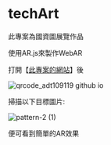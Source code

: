 # techArt
此專案為國資圖展覽作品

使用AR.js來製作WebAR

打開【[此專案的網站](https://adt109119.github.io/techArt/)】後

![qrcode_adt109119 github io](https://user-images.githubusercontent.com/106337749/210701693-ca58a565-08af-4359-aa46-298995bcd964.png)

掃描以下目標圖片:

![pattern-2 (1)](https://user-images.githubusercontent.com/106337749/207805623-d339a9cd-1705-49cf-9d25-71c058829011.png)

便可看到簡單的AR效果
